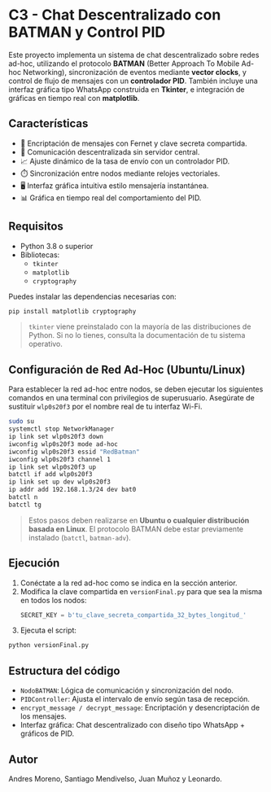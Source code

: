 
# C3 - Chat Descentralizado con BATMAN y Control PID

Este proyecto implementa un sistema de chat descentralizado sobre redes ad-hoc, utilizando el protocolo **BATMAN** (Better Approach To Mobile Ad-hoc Networking), sincronización de eventos mediante **vector clocks**, y control de flujo de mensajes con un **controlador PID**. También incluye una interfaz gráfica tipo WhatsApp construida en **Tkinter**, e integración de gráficas en tiempo real con **matplotlib**.

## Características

- 🔐 Encriptación de mensajes con Fernet y clave secreta compartida.
- 📡 Comunicación descentralizada sin servidor central.
- 📈 Ajuste dinámico de la tasa de envío con un controlador PID.
- ⏱️ Sincronización entre nodos mediante relojes vectoriales.
- 🖥️ Interfaz gráfica intuitiva estilo mensajería instantánea.
- 📊 Gráfica en tiempo real del comportamiento del PID.

## Requisitos

- Python 3.8 o superior
- Bibliotecas:
  - `tkinter`
  - `matplotlib`
  - `cryptography`

Puedes instalar las dependencias necesarias con:

```bash
pip install matplotlib cryptography
```

> `tkinter` viene preinstalado con la mayoría de las distribuciones de Python. Si no lo tienes, consulta la documentación de tu sistema operativo.

## Configuración de Red Ad-Hoc (Ubuntu/Linux)

Para establecer la red ad-hoc entre nodos, se deben ejecutar los siguientes comandos en una terminal con privilegios de superusuario. Asegúrate de sustituir `wlp0s20f3` por el nombre real de tu interfaz Wi-Fi.

```bash
sudo su
systemctl stop NetworkManager
ip link set wlp0s20f3 down
iwconfig wlp0s20f3 mode ad-hoc
iwconfig wlp0s20f3 essid "RedBatman"
iwconfig wlp0s20f3 channel 1
ip link set wlp0s20f3 up
batctl if add wlp0s20f3
ip link set up dev wlp0s20f3 
ip addr add 192.168.1.3/24 dev bat0
batctl n
batctl tg
```

> Estos pasos deben realizarse en **Ubuntu o cualquier distribución basada en Linux**. El protocolo BATMAN debe estar previamente instalado (`batctl`, `batman-adv`).

## Ejecución

1. Conéctate a la red ad-hoc como se indica en la sección anterior.
2. Modifica la clave compartida en `versionFinal.py` para que sea la misma en todos los nodos:
   ```python
   SECRET_KEY = b'tu_clave_secreta_compartida_32_bytes_longitud_'
   ```
3. Ejecuta el script:

```bash
python versionFinal.py
```

## Estructura del código

- `NodoBATMAN`: Lógica de comunicación y sincronización del nodo.
- `PIDController`: Ajusta el intervalo de envío según tasa de recepción.
- `encrypt_message / decrypt_message`: Encriptación y desencriptación de los mensajes.
- Interfaz gráfica: Chat descentralizado con diseño tipo WhatsApp + gráficos de PID.

## Autor

Andres Moreno, Santiago Mendivelso, Juan Muñoz y Leonardo.

